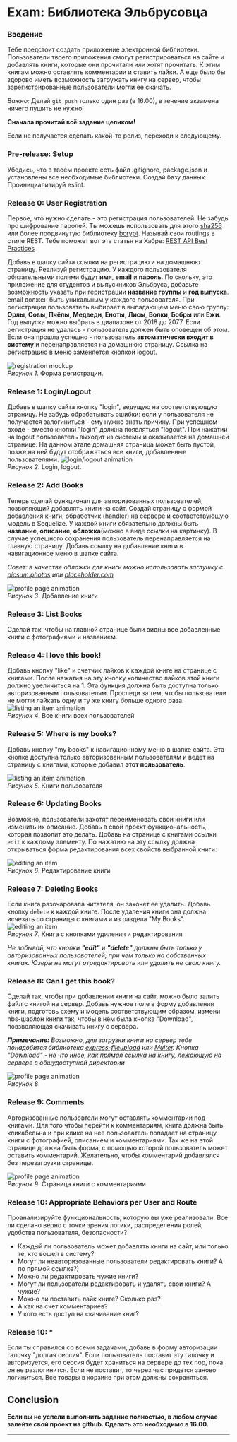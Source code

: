 

# Exam: Библиотека Эльбрусовца

### Введение
Тебе предстоит создать приложение электронной библиотеки. Пользователи твоего приложения смогут регистрироваться на сайте и добавлять книги, которые они прочитали или хотят прочитать. К этим книгам можно оcтавлять комментарии и ставить лайки. А еще было бы здорово иметь возможность загружать книгу на сервер, чтобы зарегистрированные пользователи могли ее скачать.
<!-- Старайся применить по максимуму все изученные конвенции и стандарты. -->

*Важно:*
Делай  `git push`  только один раз (в 16.00), в течение экзамена ничего пушить не нужно!

**Сначала прочитай всё задание целиком!**

Если не получается сделать какой-то релиз, переходи к следующему.

### Pre-release: Setup
Убедись, что в твоем проекте есть файл .gitignore, package.json и установлены все необходимые библиотеки. Создай базу данных. Проинициализируй eslint.


### Release 0: User Registration
Первое, что нужно сделать - это регистрация пользователей. Не забудь про шифрование паролей. Ты можешь использовать для этого [sha256](https://www.npmjs.com/package/sha256) или более продвинутую библиотеку [bcrypt](https://www.npmjs.com/package/bcrypt). Называй свои routings в стиле REST. Тебе поможет вот эта статья на Хабре: [REST API Best Practices](https://habr.com/post/351890/)

Добавь в шапку сайта ссылки на регистрацию и на домашнюю страницу. Реализуй регистрацию. У каждого пользователя обязательными полями будут **имя**, **email** и **пароль**. По скольку, это приложение для студентов и выпускников Эльбруса, добавьте возможность указать при геристрации **название группы** и **год выпуска**. email должен быть уникальным у каждого пользователя. При регистрации пользователь выбирает в выпадающем меню свою группу: **Орлы**, **Совы**, **Пчёлы**, **Медведи**, **Еноты**, **Лисы**, **Волки**, **Бобры** или **Ежи**. Год выпуска можно выбрать в диапазоне от 2018 до 2077. Если регистрация не удалась - пользователь должен быть оповещен об этом. Если она прошла успешно - пользователь **автоматически входит в систему** и перенаправляется на домашнюю страницу. Ссылка на регистрацию в меню заменяется кнопкой logout.

![registration mockup](readme-assets/1.PNG)  
*Рисунок 1*. Форма регистрации.


### Release 1: Login/Logout
Добавь в шапку сайта кнопку "login", ведущую на соответствующую страницу. Не забудь обрабатывать ошибки: если у пользователя не получается залогиниться - ему нужно знать причину. При успешном входе - вместо кнопки "login" должна появляться "logout". При нажатии на logout пользователь выходит из системы и оказывается на домашней странице. На данном этапе домашняя страница может быть пустой, позже на ней будут отображаться все книги, добавленные пользователями.
![login/logout animation](readme-assets/2.PNG)  
*Рисунок 2*. Login, logout.


### Release 2: Add Books
Теперь сделай функционал для авторизованных пользователей, позволяющий добавлять книги на сайт. Создай страницу с формой добавления книги, обработчик (handler) на сервере и соответствующую модель в Sequelize. У каждой книги обязательно должны быть **название, описание, обложка**(можно в виде ссылки на картинку). В случае успешного сохранения пользователь перенаправляется на главную страницу.
Добавь ссылку на добавление книги в навигационное меню в шапке сайта.

*Совет: в качестве обложки для книги можно использовать заглушку с [picsum.photos](https://picsum.photos/) или [placeholder.com](https://placeholder.com/)*

![profile page animation](readme-assets/3.PNG)  
*Рисунок 3*.  Добавление книги

### Release 3: List Books
Сделай так, чтобы на главной странице были видны все добавленные книги с фотографиями и названием.

### Release 4: I love this book!
Добавь кнопку "like" и счетчик лайков к каждой книге на странице с книгами. После нажатия на эту кнопку количество лайков этой книги должно увеличиться на 1. Эта функция должна быть доступна только авторизованным пользователям. Проследи за тем, чтобы пользователи не могли лайкать одну и ту же книгу больше одного раза.
![listing an item animation](readme-assets/4.PNG)  
*Рисунок 4*. Все книги всех пользователей

### Release 5: Where is my books?
Добавь кнопку "my books" к навигационному меню в шапке сайта. Эта кнопка доступна только авторизованным пользователям и ведет на страницу с книгами, которые добавил **этот пользователь**. 


![listing an item animation](readme-assets/5.PNG)  
*Рисунок 5*. Книги пользователя



### Release 6: Updating Books
Возможно, пользователи захотят переименовать свои книги или изменить их описание. Добавь в свой проект функциональность, которая позволит это делать.
Добавь на странице с книгами ссылки `edit` к каждому элементу. По нажатию на эту ссылку должна открываться форма редактирования всех свойств выбранной книги:

![editing an item](readme-assets/6.PNG)  
*Рисунок 6*. Редактирование книги


### Release 7: Deleting Books
Если книга разочаровала читателя, он захочет ее удалить. Добавь кнопку `delete` к каждой книге. После удаления книги она должна исчезать со страницы с книгами и из раздела "My Books".
![editing an item](readme-assets/7.PNG)  
*Рисунок 7*. Книга с кнопками удиления и редактирования

*Не забывай, что кнопки **"edit"** и **"delete"**  должны быть только у авторизованных пользователей, при чем только на собственных книгах. Юзеры не могут отредактировать или удалить не свою книгу.*



### Release 8: Can I get this book?
Сделай так, чтобы при добавлении книги на сайт, можно было залить файл с книгой на сервер. Добавь нужное поле в форму добавления книги, подготовь схему и модель соответствующим образом, измени hbs-шаблон книги так, чтобы в нем была кнопка "Download", повзволяющая скачивать книгу с сервера.


***Примечание:***
*Возможно, для загрузки книги на сервер тебе понадобится библиотека [express-fileupload](https://www.npmjs.com/package/express-fileupload) или [Multer](https://www.npmjs.com/package/multer). Кнопка "Download" - не что иное, как прямая ссылка на книгу, лежающую на сервере в общудоступной директории*

![profile page animation](readme-assets/8.PNG)  
*Рисунок 8*.  

### Release 9: Comments
Авторизованные пользовтели могут оставлять комментарии под книгами. Для того чтобы перейти к комментариям, книга должна быть кликабельна и при клике на нее пользователь попадает на страницу книги с фотографией, описанием и комментариями. Так же на этой странице должна быть форма, с помощью которой пользователь может оставить комментарий. Желательно, чтобы комментарий добавлялся без перезагрузки страницы.


![profile page animation](readme-assets/9.PNG)  
*Рисунок 9*. Страница книги с комментариями

### Release 10:  Appropriate Behaviors per User and Route
Проанализируйте функциональность, которую вы уже реализовали. Все ли сделано верно с точки зрения логики, распределения ролей, удобства пользователя, безопасности?

* Каждый ли пользователь может добавлять книги на сайт, или только те, кто вошел в систему?
* Могут ли неавторизованные пользователи редактировать книги? А по прямой ссылке?)
* Можно ли редактировать чужие книги?
* Могут ли пользователи редактировать и удалять свои книги? А чужие?
* Можно ли поставить лайк книге? Сколько раз?
* А как на счет комментариев?
* У кого есть доступ на скачивание книг?

### Release 10: *
Если ты справился со всеми задачами, добавь в форму авторизации галочку "долгая сессия". Если пользователь поставит эту галочку и авторизуется, его сессия будет храниться на сервере до тех пор, пока он не разлогинится. Если не поставит, то через час придется заново логиниться. Все товары в корзине при этом должны сохраняться.


## Conclusion

**Если вы не успели выполнить задание полностью, в любом случае залейте свой проект на github. Сделать это необходимо в 16.00.**

----
